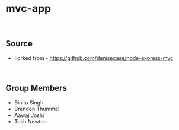 # mvc-app

<br />

## Source

* Forked from - https://github.com/denisecase/node-express-mvc

<br />

## Group Members

- Binita Singh
- Brenden Thummel
- Aawaj Joshi
- Tosh Newton


